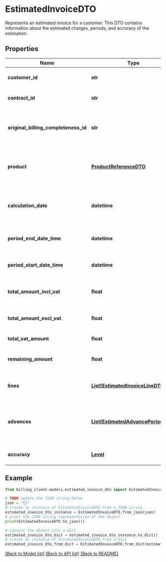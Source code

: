 # EstimatedInvoiceDTO

Represents an estimated invoice for a customer.  This DTO contains information about the estimated charges, periods, and accuracy of the estimation.

## Properties

Name | Type | Description | Notes
------------ | ------------- | ------------- | -------------
**customer_id** | **str** | The unique identifier of the customer. | [optional] 
**contract_id** | **str** | The unique identifier of the contract. | [optional] 
**original_billing_completeness_id** | **str** | The unique identifier of the original billing completeness record. | [optional] 
**product** | [**ProductReferenceDTO**](ProductReferenceDTO.md) | Reference to the product associated with this estimated invoice. | [optional] 
**calculation_date** | **datetime** | The date and time when this estimation was calculated. | [optional] 
**period_end_date_time** | **datetime** | The end date and time of the billing period. | [optional] 
**period_start_date_time** | **datetime** | The start date and time of the billing period. | [optional] 
**total_amount_incl_vat** | **float** | The total amount including VAT. | [optional] 
**total_amount_excl_vat** | **float** | The total amount excluding VAT. | [optional] 
**total_vat_amount** | **float** | The total VAT amount. | [optional] 
**remaining_amount** | **float** | The remaining amount to be billed. | [optional] 
**lines** | [**List[EstimatedInvoiceLineDTO]**](EstimatedInvoiceLineDTO.md) | List of line items in the estimated invoice. | [optional] 
**advances** | [**List[EstimatedAdvancePeriodDTO]**](EstimatedAdvancePeriodDTO.md) | List of advance periods associated with this estimated invoice. | [optional] 
**accuracy** | [**Level**](Level.md) | The accuracy level of this estimation. | [optional] 

## Example

```python
from billing_client.models.estimated_invoice_dto import EstimatedInvoiceDTO

# TODO update the JSON string below
json = "{}"
# create an instance of EstimatedInvoiceDTO from a JSON string
estimated_invoice_dto_instance = EstimatedInvoiceDTO.from_json(json)
# print the JSON string representation of the object
print(EstimatedInvoiceDTO.to_json())

# convert the object into a dict
estimated_invoice_dto_dict = estimated_invoice_dto_instance.to_dict()
# create an instance of EstimatedInvoiceDTO from a dict
estimated_invoice_dto_from_dict = EstimatedInvoiceDTO.from_dict(estimated_invoice_dto_dict)
```
[[Back to Model list]](../README.md#documentation-for-models) [[Back to API list]](../README.md#documentation-for-api-endpoints) [[Back to README]](../README.md)


